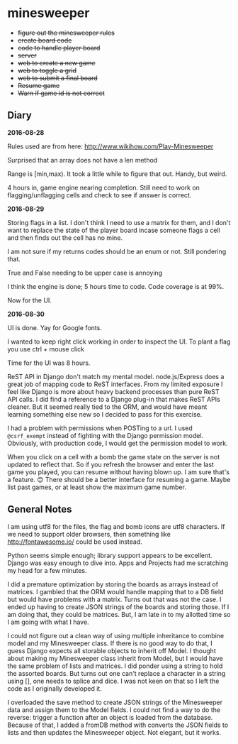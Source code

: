 # minesweeper

* ~~figure out the minesweeper rules~~
* ~~create board code~~
* ~~code to handle player board~~
* ~~server~~
* ~~web to create a new game~~
* ~~web to toggle a grid~~
* ~~web to submit a final board~~
* ~~Resume game~~
* ~~Warn if game id is not correct~~

## Diary

**2016-08-28**

Rules used are from here: http://www.wikihow.com/Play-Minesweeper

Surprised that an array does not have a len method

Range is [min,max). It took a little while to figure that out. Handy, but weird.

4 hours in, game engine nearing completion. Still need to work on flagging/unflagging cells and check to see if answer is correct.

**2016-08-29**

Storing flags in a list. I don't think I need to use a matrix for them, and I don't want to replace the state of the player board incase someone flags a cell and then finds out the cell has no mine.

I am not sure if my returns codes should be an enum or not. Still pondering that.

True and False needing to be upper case is annoying

I think the engine is done; 5 hours time to code. Code coverage is at 99%.

Now for the UI.

**2016-08-30**

UI is done. Yay for Google fonts.

I wanted to keep right click working in order to inspect the UI. To plant a flag you use ctrl + mouse click

Time for the UI was 8 hours.

ReST API in Django don't match my mental model. node.js/Express does a great
job of mapping code to ReST interfaces. From my limited exposure I feel like
Django is more about heavy backend processes than pure ReST API calls. I did
find a reference to a Django plug-in that makes ReST APIs cleaner. But it
seemed really tied to the ORM, and would have meant learning something else
new so I decided to pass for this exercise.

I had a problem with permissions when POSTing to a url. I used ```@csrf_exempt```
instead of fighting with the Django permission model. Obviously, with production
code, I would get the permission model to work.

When you click on a cell with a bomb the game state on the server is not
updated to reflect that. So if you refresh the browser and enter the 
last game you played, you can resume without having blown up. I am 
sure that's a feature. :blush: There should be a better interface for
resuming a game. Maybe list past games, or at least show the maximum game number.

## General Notes

I am using utf8 for the files, the flag and bomb icons are utf8 characters. If we
need to support older browsers, then something like http://fontawesome.io/ could be
used instead.

Python seems simple enough; library support appears to be excellent. Django was easy
enough to dive into. Apps and Projects had me scratching my head for a few minutes.

I did a premature optimization by storing the boards as arrays instead of matrices. 
I gambled that the ORM would handle mapping that to a DB field but would have
problems with a matrix. Turns out that was not the case. I ended up having to 
create JSON strings of the boards and storing those. If I am doing that, they could
be matrices. But, I am late in to my allotted time so I am going with what I have.

I could not figure out a clean way of using multiple inheritance to combine model 
and my Minesweeper class. If there is no good way to do that, I guess Django expects
all storable objects to inherit off Model. I thought about making my Minesweeper class
inherit from Model, but I would have the same problem of lists and matrices. I did
ponder using a string to hold the assorted boards. But turns out one can't replace
a character in a string using [], one needs to splice and dice. I was not keen on
that so I left the code as I originally developed it.

I overloaded the save method to create JSON strings of the Minesweeper data and
assign them to the Model fields. I could not find a way to do the reverse: trigger
a function after an object is loaded from the database. Because of that, I added
a fromDB method with converts the JSON fields to lists and then updates the
Minesweeper object. Not elegant, but it works.
